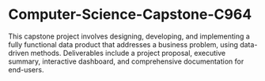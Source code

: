 # Computer-Science-Capstone-C964
This capstone project involves designing, developing, and implementing a fully functional data product that addresses a business problem, using data-driven methods. Deliverables include a project proposal, executive summary, interactive dashboard, and comprehensive documentation for end-users.
